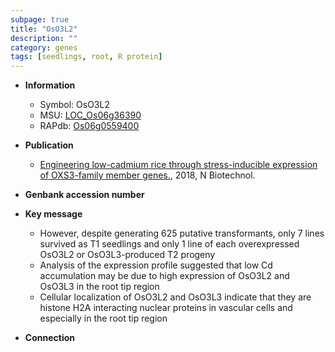 ```yaml
---
subpage: true
title: "OsO3L2"
description: ""
category: genes
tags: [seedlings, root, R protein]
---
```


* **Information**  
    + Symbol: OsO3L2  
    + MSU: [LOC_Os06g36390](http://rice.plantbiology.msu.edu/cgi-bin/ORF_infopage.cgi?orf=LOC_Os06g36390)  
    + RAPdb: [Os06g0559400](http://rapdb.dna.affrc.go.jp/viewer/gbrowse_details/irgsp1?name=Os06g0559400)  

* **Publication**  
    + [Engineering low-cadmium rice through stress-inducible expression of OXS3-family member genes.](http://www.ncbi.nlm.nih.gov/pubmed?term=Engineering+low-cadmium+rice+through+stress-inducible+expression+of+OXS3-family+member+genes.%5BTitle%5D), 2018, N Biotechnol.

* **Genbank accession number**  

* **Key message**  
    + However, despite generating 625 putative transformants, only 7 lines survived as T1 seedlings and only 1 line of each overexpressed OsO3L2 or OsO3L3-produced T2 progeny
    + Analysis of the expression profile suggested that low Cd accumulation may be due to high expression of OsO3L2 and OsO3L3 in the root tip region
    + Cellular localization of OsO3L2 and OsO3L3 indicate that they are histone H2A interacting nuclear proteins in vascular cells and especially in the root tip region

* **Connection**  



